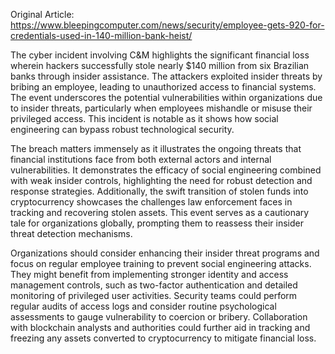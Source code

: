 Original Article: https://www.bleepingcomputer.com/news/security/employee-gets-920-for-credentials-used-in-140-million-bank-heist/

The cyber incident involving C&M highlights the significant financial loss wherein hackers successfully stole nearly $140 million from six Brazilian banks through insider assistance. The attackers exploited insider threats by bribing an employee, leading to unauthorized access to financial systems. The event underscores the potential vulnerabilities within organizations due to insider threats, particularly when employees mishandle or misuse their privileged access. This incident is notable as it shows how social engineering can bypass robust technological security.

The breach matters immensely as it illustrates the ongoing threats that financial institutions face from both external actors and internal vulnerabilities. It demonstrates the efficacy of social engineering combined with weak insider controls, highlighting the need for robust detection and response strategies. Additionally, the swift transition of stolen funds into cryptocurrency showcases the challenges law enforcement faces in tracking and recovering stolen assets. This event serves as a cautionary tale for organizations globally, prompting them to reassess their insider threat detection mechanisms.

Organizations should consider enhancing their insider threat programs and focus on regular employee training to prevent social engineering attacks. They might benefit from implementing stronger identity and access management controls, such as two-factor authentication and detailed monitoring of privileged user activities. Security teams could perform regular audits of access logs and consider routine psychological assessments to gauge vulnerability to coercion or bribery. Collaboration with blockchain analysts and authorities could further aid in tracking and freezing any assets converted to cryptocurrency to mitigate financial loss.